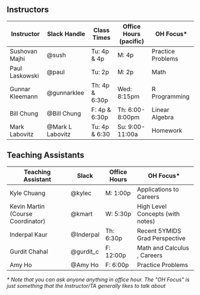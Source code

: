 ## Instructors 

| Instructor                              | Slack Handle       | Class Times              | Office Hours (pacific) | OH Focus\*        |
|-----------------------------------------|--------------------|--------------------------|------------------------|-------------------|
| Sushovan Majhi                          | @sush              | Tu: 4p & 4p              | M: 4p                  | Practice Problems |
| Paul Laskowski                          | @paul              | Tu: 2p                   | M: 2p                  | Math              |
| Gunnar Kleemann                         | @gunnarklee        | Th: 4p & 6:30p | Wed: 8:15pm             | R Programming     |
| Bill Chung                              | @Bill Chung        | F: 4p & 6:30p            | Th: 6:00-8:00pm        | Linear Algebra    |
| Mark Labovitz                           | @Mark L Labovitz   | Tu: 4p & 6:30            | Su: 9:00-11:00a        | Homework          |

## Teaching Assistants

| Teaching Assistant                | Slack            | Office Hours | OH Focus\*                                  |
|-----------------------------------|------------------|--------------|---------------------------------------------|
| Kyle Chuang                       | @kylec           | M: 1:00p     | Applications to Careers                     |
| Kevin Martin (Course Coordinator) | @kmart           | W: 5:30p     | High Level Concepts (with notes)            |
| Inderpal Kaur                     | @Inderpal        | Th: 6:30p    | Recent 5YMIDS Grad Perspective              |
| Gurdit Chahal                     | @gurdit_c        | F: 12:00p    | Math and Calculus , Careers                 |
| Amy Ho                            | @Amy Ho          | F: 6:00p    | Practice Problems                           |

_\* Note that you can ask anyone anything in office hour. The "OH Focus" is just something that the Instructor/TA generally likes to talk about_
